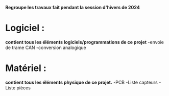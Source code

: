 **Regroupe les travaux fait pendant la session d'hivers de 2024**

# Logiciel :
**contient tous les éléments logiciels/programmations de ce projet**
-envoie de trame CAN
-conversion analogique

# Matériel : 
**contient tous les éléments physique de ce projet.**
-PCB
-Liste capteurs
-Liste pièces

